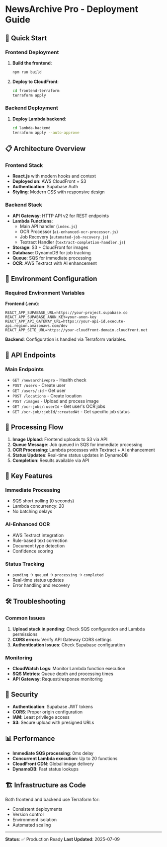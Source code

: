 # NewsArchive Pro - Deployment Guide

## 🚀 Quick Start

### Frontend Deployment
1. **Build the frontend**:
   ```bash
   npm run build
   ```

2. **Deploy to CloudFront**:
   ```bash
   cd frontend-terraform
   terraform apply
   ```

### Backend Deployment
1. **Deploy Lambda backend**:
   ```bash
   cd lambda-backend
   terraform apply --auto-approve
   ```

## 📋 Architecture Overview

### Frontend Stack
- **React.js** with modern hooks and context
- **Deployed on**: AWS CloudFront + S3
- **Authentication**: Supabase Auth
- **Styling**: Modern CSS with responsive design

### Backend Stack
- **API Gateway**: HTTP API v2 for REST endpoints
- **Lambda Functions**: 
  - Main API handler (`index.js`)
  - OCR Processor (`ai-enhanced-ocr-processor.js`)
  - Job Recovery (`automated-job-recovery.js`)
  - Textract Handler (`textract-completion-handler.js`)
- **Storage**: S3 + CloudFront for images
- **Database**: DynamoDB for job tracking
- **Queue**: SQS for immediate processing
- **OCR**: AWS Textract with AI enhancement

## 🔧 Environment Configuration

### Required Environment Variables

**Frontend (.env)**:
```env
REACT_APP_SUPABASE_URL=https://your-project.supabase.co
REACT_APP_SUPABASE_ANON_KEY=your-anon-key
REACT_APP_API_GATEWAY_URL=https://your-api-id.execute-api.region.amazonaws.com/dev
REACT_APP_SITE_URL=https://your-cloudfront-domain.cloudfront.net
```

**Backend**: Configuration is handled via Terraform variables.

## 📡 API Endpoints

### Main Endpoints
- `GET /newsarchivepro` - Health check
- `POST /users` - Create user
- `GET /users/:id` - Get user
- `POST /locations` - Create location
- `POST /images` - Upload and process image
- `GET /ocr-jobs/:userId` - Get user's OCR jobs
- `GET /ocr-job/:jobId/:createdAt` - Get specific job status

## 🔄 Processing Flow

1. **Image Upload**: Frontend uploads to S3 via API
2. **Queue Message**: Job queued in SQS for immediate processing
3. **OCR Processing**: Lambda processes with Textract + AI enhancement
4. **Status Updates**: Real-time status updates in DynamoDB
5. **Completion**: Results available via API

## 🎯 Key Features

### Immediate Processing
- SQS short polling (0 seconds)
- Lambda concurrency: 20
- No batching delays

### AI-Enhanced OCR
- AWS Textract integration
- Rule-based text correction
- Document type detection
- Confidence scoring

### Status Tracking
- `pending` → `queued` → `processing` → `completed`
- Real-time status updates
- Error handling and recovery

## 🛠 Troubleshooting

### Common Issues
1. **Upload stuck in pending**: Check SQS configuration and Lambda permissions
2. **CORS errors**: Verify API Gateway CORS settings
3. **Authentication issues**: Check Supabase configuration

### Monitoring
- **CloudWatch Logs**: Monitor Lambda function execution
- **SQS Metrics**: Queue depth and processing times
- **API Gateway**: Request/response monitoring

## 🔐 Security

- **Authentication**: Supabase JWT tokens
- **CORS**: Proper origin configuration
- **IAM**: Least privilege access
- **S3**: Secure upload with presigned URLs

## 📊 Performance

- **Immediate SQS processing**: 0ms delay
- **Concurrent Lambda execution**: Up to 20 functions
- **CloudFront CDN**: Global image delivery
- **DynamoDB**: Fast status lookups

## 🏗 Infrastructure as Code

Both frontend and backend use Terraform for:
- Consistent deployments
- Version control
- Environment isolation
- Automated scaling

---

**Status**: ✅ Production Ready
**Last Updated**: 2025-07-09